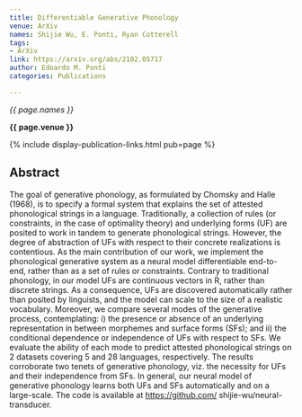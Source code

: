 ```yaml
---
title: Differentiable Generative Phonology
venue: ArXiv
names: Shijie Wu, E. Ponti, Ryan Cotterell
tags:
- ArXiv
link: https://arxiv.org/abs/2102.05717
author: Edoardo M. Ponti
categories: Publications

---
```


*{{ page.names }}*

**{{ page.venue }}**

{% include display-publication-links.html pub=page %}

## Abstract

The goal of generative phonology, as formulated by Chomsky and Halle (1968), is to specify a formal system that explains the set of attested phonological strings in a language. Traditionally, a collection of rules (or constraints, in the case of optimality theory) and underlying forms (UF) are posited to work in tandem to generate phonological strings. However, the degree of abstraction of UFs with respect to their concrete realizations is contentious. As the main contribution of our work, we implement the phonological generative system as a neural model differentiable end-to-end, rather than as a set of rules or constraints. Contrary to traditional phonology, in our model UFs are continuous vectors in R, rather than discrete strings. As a consequence, UFs are discovered automatically rather than posited by linguists, and the model can scale to the size of a realistic vocabulary. Moreover, we compare several modes of the generative process, contemplating: i) the presence or absence of an underlying representation in between morphemes and surface forms (SFs); and ii) the conditional dependence or independence of UFs with respect to SFs. We evaluate the ability of each mode to predict attested phonological strings on 2 datasets covering 5 and 28 languages, respectively. The results corroborate two tenets of generative phonology, viz. the necessity for UFs and their independence from SFs. In general, our neural model of generative phonology learns both UFs and SFs automatically and on a large-scale. The code is available at https://github.com/ shijie-wu/neural-transducer.